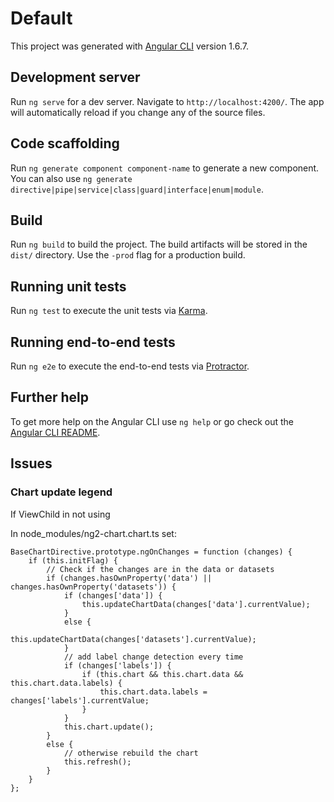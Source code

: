 # Default

This project was generated with [Angular CLI](https://github.com/angular/angular-cli) version 1.6.7.

## Development server

Run `ng serve` for a dev server. Navigate to `http://localhost:4200/`. The app will automatically reload if you change any of the source files.

## Code scaffolding

Run `ng generate component component-name` to generate a new component. You can also use `ng generate directive|pipe|service|class|guard|interface|enum|module`.

## Build

Run `ng build` to build the project. The build artifacts will be stored in the `dist/` directory. Use the `-prod` flag for a production build.

## Running unit tests

Run `ng test` to execute the unit tests via [Karma](https://karma-runner.github.io).

## Running end-to-end tests

Run `ng e2e` to execute the end-to-end tests via [Protractor](http://www.protractortest.org/).

## Further help

To get more help on the Angular CLI use `ng help` or go check out the [Angular CLI README](https://github.com/angular/angular-cli/blob/master/README.md).

## Issues

### Chart update legend

If ViewChild in not using

In node_modules/ng2-chart.chart.ts set:

	BaseChartDirective.prototype.ngOnChanges = function (changes) {
		if (this.initFlag) {
			// Check if the changes are in the data or datasets
			if (changes.hasOwnProperty('data') || changes.hasOwnProperty('datasets')) {
				if (changes['data']) {
					this.updateChartData(changes['data'].currentValue);
				}
				else {
					this.updateChartData(changes['datasets'].currentValue);
				}
				// add label change detection every time
				if (changes['labels']) {
					if (this.chart && this.chart.data && this.chart.data.labels) {
						this.chart.data.labels = changes['labels'].currentValue;
					}
				}
				this.chart.update();
			}
			else {
				// otherwise rebuild the chart
				this.refresh();
			}
		}
	};
